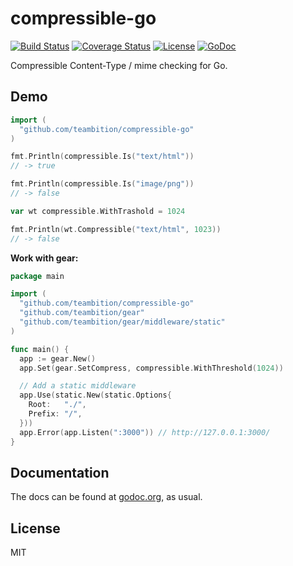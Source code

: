 # compressible-go

[![Build Status](https://travis-ci.org/teambition/compressible-go.svg?branch=master)](https://travis-ci.org/teambition/compressible-go)
[![Coverage Status](https://coveralls.io/repos/github/teambition/compressible-go/badge.svg?branch=master)](https://coveralls.io/github/teambition/compressible-go?branch=master)
[![License](http://img.shields.io/badge/license-mit-blue.svg?style=flat-square)](https://raw.githubusercontent.com/teambition/compressible-go/master/LICENSE)
[![GoDoc](http://img.shields.io/badge/go-documentation-blue.svg?style=flat-square)](http://godoc.org/github.com/teambition/compressible-go)

Compressible Content-Type / mime checking for Go.

## Demo

```go
import (
  "github.com/teambition/compressible-go"
)

fmt.Println(compressible.Is("text/html"))
// -> true

fmt.Println(compressible.Is("image/png"))
// -> false

var wt compressible.WithTrashold = 1024

fmt.Println(wt.Compressible("text/html", 1023))
// -> false
```

**Work with gear:**

```go
package main

import (
  "github.com/teambition/compressible-go"
  "github.com/teambition/gear"
  "github.com/teambition/gear/middleware/static"
)

func main() {
  app := gear.New()
  app.Set(gear.SetCompress, compressible.WithThreshold(1024))

  // Add a static middleware
  app.Use(static.New(static.Options{
    Root:   "./",
    Prefix: "/",
  }))
  app.Error(app.Listen(":3000")) // http://127.0.0.1:3000/
}
```

## Documentation

The docs can be found at [godoc.org](https://godoc.org/github.com/teambition/compressible-go), as usual.

## License

MIT
